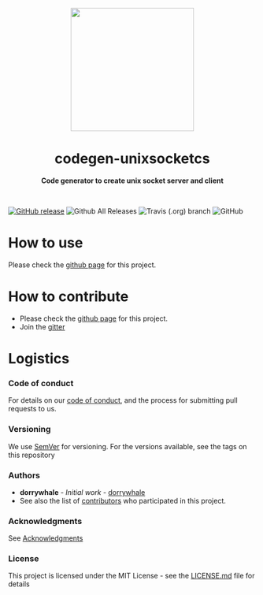 <p align="center">
  <img width="250" src="LOGO">
</p>

<h1 align="center"> codegen-unixsocketcs </h1>
<p align="center">
  <b>Code generator to create unix socket server and client</b>
</p>
<br>

[![GitHub release](https://img.shields.io/github/release/hellstein/codegen-unixsocketcs.svg)](https://github.com/hellstein/codegen-unixsocketcs/releases)
![Github All Releases](https://img.shields.io/github/downloads/hellstein/codegen-unixsocketcs/total.svg)
![Travis (.org) branch](https://img.shields.io/travis/hellstein/codegen-unixsocketcs/BRANCH.svg)
![GitHub](https://img.shields.io/github/license/hellstein/codegen-unixsocketcs.svg)

# How to use 
Please check the [github page](https://hellstein.github.io/codegen-unixsocketcs) for this project.

# How to contribute
* Please check the [github page](https://hellstein.github.io/codegen-unixsocketcs) for this project.
* Join the [gitter](https://gitter.im/hellstein/community)

# Logistics
### Code of conduct
For details on our [code of conduct](https://github.com/hellstein/codegen-unixsocketcs/blob/master/.github/CODE_OF_CONDUCT.md), and the process for submitting pull requests to us.
### Versioning
We use [SemVer](http://semver.org/) for versioning. For the versions available, see the tags on this repository
### Authors
* **dorrywhale** - *Initial work* - [dorrywhale](https://github.com/dorrywhale)
* See also the list of [contributors](https://github.com/hellstein/codegen-unixsocketcs/graphs/contributors) who participated in this project.
### Acknowledgments
See [Acknowledgments](https://github.com/hellstein/codegen-unixsocketcs/blob/master/.github/ACKNOWLEDGMENTS.md)
### License
This project is licensed under the MIT License - see the [LICENSE.md](https://github.com/hellstein/codegen-unixsocketcs/blob/master/LICENSE.md) file for details
